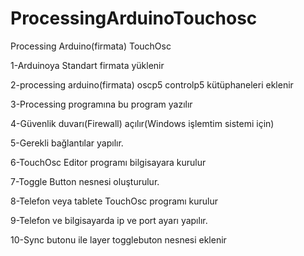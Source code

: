 # ProcessingArduinoTouchosc
Processing Arduino(firmata) TouchOsc

1-Arduinoya Standart firmata yüklenir

2-processing arduino(firmata)  oscp5 controlp5 kütüphaneleri eklenir

3-Processing programına bu program yazılır

4-Güvenlik duvarı(Firewall) açılır(Windows işlemtim sistemi için)

5-Gerekli bağlantılar yapılır.

6-TouchOsc Editor programı bilgisayara kurulur

7-Toggle Button nesnesi oluşturulur.

8-Telefon veya tablete TouchOsc programı kurulur

9-Telefon ve bilgisayarda ip ve port ayarı yapılır.

10-Sync butonu ile layer togglebuton nesnesi eklenir


